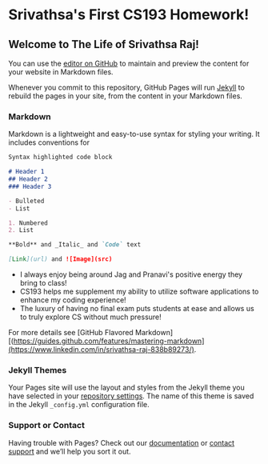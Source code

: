 # Srivathsa's First CS193 Homework!
## Welcome to The Life of Srivathsa Raj!

You can use the [editor on GitHub](https://github.com/kalutes/CS193_Fall18_Lab1/edit/master/index.md) to maintain and preview the content for your website in Markdown files.

Whenever you commit to this repository, GitHub Pages will run [Jekyll](https://jekyllrb.com/) to rebuild the pages in your site, from the content in your Markdown files.

### Markdown

Markdown is a lightweight and easy-to-use syntax for styling your writing. It includes conventions for

```markdown
Syntax highlighted code block

# Header 1
## Header 2
### Header 3

- Bulleted
- List

1. Numbered
2. List

**Bold** and _Italic_ and `Code` text

[Link](url) and ![Image](src)
```
- I always enjoy being around Jag and Pranavi's positive energy they bring to class! 
- CS193 helps me supplement my ability to utilize software applications to enhance my coding experience!
- The luxury of having no final exam puts students at ease and allows us to truly explore CS without much pressure! 

For more details see [GitHub Flavored Markdown][(https://guides.github.com/features/mastering-markdown](https://www.linkedin.com/in/srivathsa-raj-838b89273/).

### Jekyll Themes

Your Pages site will use the layout and styles from the Jekyll theme you have selected in your [repository settings](https://github.com/kalutes/CS193_Fall18_Lab1/settings). The name of this theme is saved in the Jekyll `_config.yml` configuration file.

### Support or Contact

Having trouble with Pages? Check out our [documentation](https://help.github.com/categories/github-pages-basics/) or [contact support](https://github.com/contact) and we’ll help you sort it out.
